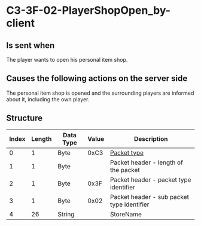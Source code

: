 # C3-3F-02-PlayerShopOpen_by-client

## Is sent when

The player wants to open his personal item shop.

## Causes the following actions on the server side

The personal item shop is opened and the surrounding players are informed about it, including the own player.

## Structure

| Index | Length | Data Type | Value | Description |
|-------|--------|-----------|-------|-------------|
| 0 | 1 |   Byte   | 0xC3  | [Packet type](PacketTypes.md) |
| 1 | 1 |    Byte   |      | Packet header - length of the packet |
| 2 | 1 |    Byte   | 0x3F  | Packet header - packet type identifier |
| 3 | 1 |    Byte   | 0x02  | Packet header - sub packet type identifier |
| 4 | 26 | String |  | StoreName |